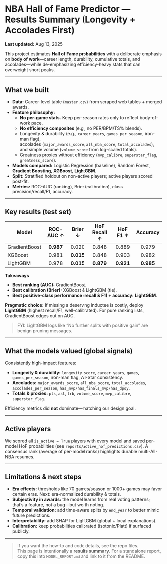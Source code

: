 # NBA Hall of Fame Predictor — Results Summary (Longevity + Accolades First)

**Last updated:** Aug 13, 2025

This project estimates **Hall of Fame probabilities** with a deliberate emphasis on **body of work**—career length, durability, cumulative totals, and accolades—while de-emphasizing efficiency-heavy stats that can overweight short peaks.

---

## What we built

- **Data:** Career-level table (`master.csv`) from scraped web tables + merged awards.
- **Feature philosophy:**
  - **No per-game stats.** Keep per-season rates only to reflect body-of-work pace.
  - **No efficiency composites** (e.g., no PER/BPM/TS% blends).
  - Longevity & durability (e.g., `career_years`, `games_per_season`, iron-man flag),  
    accolades (`major_awards_score`, `all_nba_score`, `total_accolades`),  
    and simple volume (`volume_score` from log-scaled totals).
  - Greatness proxies without efficiency (`mvp_calibre`, `superstar_flag`, `greatness_score`).
- **Models compared:** Logistic Regression (baseline), Random Forest, **Gradient Boosting**, **XGBoost**, **LightGBM**.
- **Split:** Stratified holdout on non-active players; active players scored post-fit.
- **Metrics:** ROC-AUC (ranking), Brier (calibration), class precision/recall/F1, accuracy.

---

## Key results (test set)

| Model        | ROC-AUC ↑ | Brier ↓ | HoF Recall ↑ | HoF F1 ↑ | Accuracy |
|--------------|:---------:|:-------:|:------------:|:--------:|:--------:|
| GradientBoost| **0.987** | 0.020   | 0.848        | 0.889    | 0.979    |
| XGBoost      | 0.981     | **0.015** | 0.848      | 0.903    | 0.982    |
| LightGBM     | 0.978     | **0.015** | **0.879**  | **0.921**| **0.985**|

**Takeaways**
- **Best ranking (AUC):** GradientBoost.
- **Best calibration (Brier):** XGBoost & LightGBM (tie).
- **Best positive-class performance (recall & F1) + accuracy:** **LightGBM**.

**Pragmatic choice:** If missing a deserving inductee is costly, deploy **LightGBM** (highest recall/F1, well-calibrated). For pure ranking lists, GradientBoost edges out on AUC.

> FYI: LightGBM logs like “No further splits with positive gain” are benign pruning messages.

---

## What the models valued (global signals)

Consistently high-impact features:
- **Longevity & durability:** `longevity_score`, `career_years`, `games`, `games_per_season`, iron-man flag, All-Star consistency.
- **Accolades:** `major_awards_score`, `all_nba_score`, `total_accolades`, `accolades_per_season`, `has_mvp/has_finals_mvp/has_dpoy`.
- **Totals & proxies:** `pts`, `ast`, `trb`, `volume_score`, `mvp_calibre`, `superstar_flag`.

Efficiency metrics did **not** dominate—matching our design goal.

---

## Active players

We scored all `is_active = True` players with every model and saved per-model HoF probabilities (see `reports/active_hof_predictions.csv`). A consensus rank (average of per-model ranks) highlights durable multi-All-NBA resumes.

---

## Limitations & next steps

- **Era effects:** thresholds like 70 games/season or 1000+ games may favor certain eras. Next: era-normalized durability & totals.
- **Subjectivity in awards:** the model learns from real voting patterns; that’s a feature, not a bug—but worth noting.
- **Temporal validation:** add time-aware splits by `end_year` to better mimic future predictions.
- **Interpretability:** add SHAP for LightGBM (global + local explanations).
- **Calibration:** keep probabilities calibrated (isotonic/Platt) if surfaced publicly.

---

> If you want the how-to and code details, see the repo files.  
> This page is intentionally a **results summary**. For a standalone report, copy this into `MODEL_REPORT.md` and link to it from the README.

